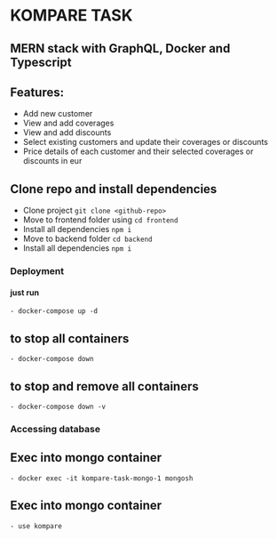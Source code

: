 # KOMPARE TASK

## MERN stack with GraphQL, Docker and Typescript

## Features:
 - Add new customer
 - View and add coverages
 - View and add discounts
 - Select existing customers and update their coverages or discounts
 - Price details of each customer and their selected coverages or discounts in eur

## Clone repo and install dependencies
 - Clone project `git clone <github-repo>`
 - Move to frontend folder using `cd frontend`
 - Install all dependencies `npm i`
 - Move to backend folder `cd backend`
 - Install all dependencies `npm i`

### Deployment

#### just run
    - docker-compose up -d

## to stop all containers
    - docker-compose down

## to stop and remove all containers
    - docker-compose down -v

### Accessing database

## Exec into mongo container
    - docker exec -it kompare-task-mongo-1 mongosh

## Exec into mongo container
    - use kompare
